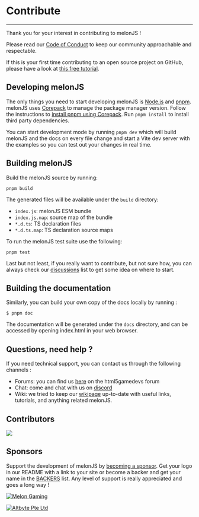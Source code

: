 
# Contribute
-------------------------------------------------------------------------------
Thank you for your interest in contributing to melonJS !

Please read our [Code of Conduct](./CODE_OF_CONDUCT.md) to keep our community approachable and respectable.

If this is your first time contributing to an open source project on GitHub, please have a look at [this free tutorial](https://egghead.io/courses/how-to-contribute-to-an-open-source-project-on-github).

## Developing melonJS
The only things you need to start developing melonJS is [Node.js](http://nodejs.org/) and [pnpm](https://pnpm.io/installation). melonJS uses [Corepack](https://nodejs.org/api/corepack.html) to manage the package manager version. Follow the instructions to [install pnpm using Corepack](https://pnpm.io/installation#using-corepack). Run `pnpm install` to install third party dependencies.

You can start development mode by running `pnpm dev` which will build melonJS and the docs on every file change and start a Vite dev server with the examples so you can test out your changes in real time.

## Building melonJS
Build the melonJS source by running:

    pnpm build

The generated files will be available under the `build` directory:
- `index.js`: melonJS ESM bundle
- `index.js.map`: source map of the bundle
- `*.d.ts`: TS declaration files
- `*.d.ts.map`: TS declaration source maps

To run the melonJS test suite use the following:

    pnpm test

Last but not least, if you really want to contribute, but not sure how, you can
always check our [discussions](https://github.com/melonjs/melonJS/discussions/categories/ideas) list to get some idea on where to start.

## Building the documentation

Similarly, you can build your own copy of the docs locally by running :

    $ pnpm doc

The documentation will be generated under the `docs` directory, and can be accessed by opening index.html in your web browser.

## Questions, need help ?

If you need technical support, you can contact us through the following channels :
* Forums: you can find us [here](https://www.html5gamedevs.com/forum/32-melonjs/) on the html5gamedevs forum
* Chat: come and chat with us on [discord](https://discord.gg/aur7JMk)
* Wiki: we tried to keep our [wikipage](https://github.com/melonjs/melonJS/wiki) up-to-date with useful links, tutorials, and anything related melonJS.

## Contributors

<a href = "https://github.com/melonjs/melonJS/graphs/contributors">
  <img src = "https://contrib.rocks/image?repo=melonJS/melonjs"/>
</a>

## Sponsors

Support the development of melonJS by [becoming a sponsor](https://github.com/sponsors/melonjs). Get your logo in our README with a link to your site or become a backer and get your name in the [BACKERS](BACKERS.md) list. Any level of support is really appreciated and goes a long way !

[![Melon Gaming](https://user-images.githubusercontent.com/4033090/136695857-d098c27d-f4b2-4c71-8574-b5f4291779cb.png "Melon Gaming")](https://www.melongaming.com)

[![Altbyte Pte Ltd](https://user-images.githubusercontent.com/4033090/136692693-35dca8aa-5012-4a37-9ea2-51640d2e6d73.png "AltByte")](https://www.altbyte.com)
